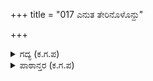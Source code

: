+++
title = "017 ಎನುತ ತೇರಿನೊಳೊನ್ದು"

+++

<details><summary>ಗದ್ಯ (ಕ.ಗ.ಪ) </summary>

17. ಹೀಗೆ ಹೇಳುತ್ತಾ ಇಂದ್ರರಥದ ಮೇಲೆ ಕಾಲಿರಿಸುತ್ತಾ ಇಂದ್ರಕೀಲವನಕ್ಕೆ ಕೈಮುಗಿದು, ಮುನಿನಿಕರ, ಪರ್ವತ, ತಾವರೆಕೊಳ, ಗಿಡಮರಬಳ್ಳಿ ಪೊದರು, ಪಕ್ಷಿ ಪ್ರಾಣಿಗಳಿಗೆಲ್ಲಾ ' ನಿಮ್ಮ ಅನುಜ್ಞೆಯಿಂದ ನಾನು ಹೋಗಿ ಬರಲೇ ' ಎಂದು ಮಧುರ ನುಡಿಗಳಿಂದ ಅರ್ಜುನನು ಕೇಳಿದನು.
</details>

<details><summary>ಪಾಠಾನ್ತರ (ಕ.ಗ.ಪ) </summary>

ವನಕೆ ಕೈಮುಗಿದರೆಗಿದನು -ವನಕೆ ಕೈಮುಗಿದೆರಗಿ ನುಡಿದನು  
ಕುಮಾರವ್ಯಾಸ ಭಾರತ ಸಂಗ್ರಹ - : ಸಂ: ಎಂ ವಿ ಸೀ
</details>
